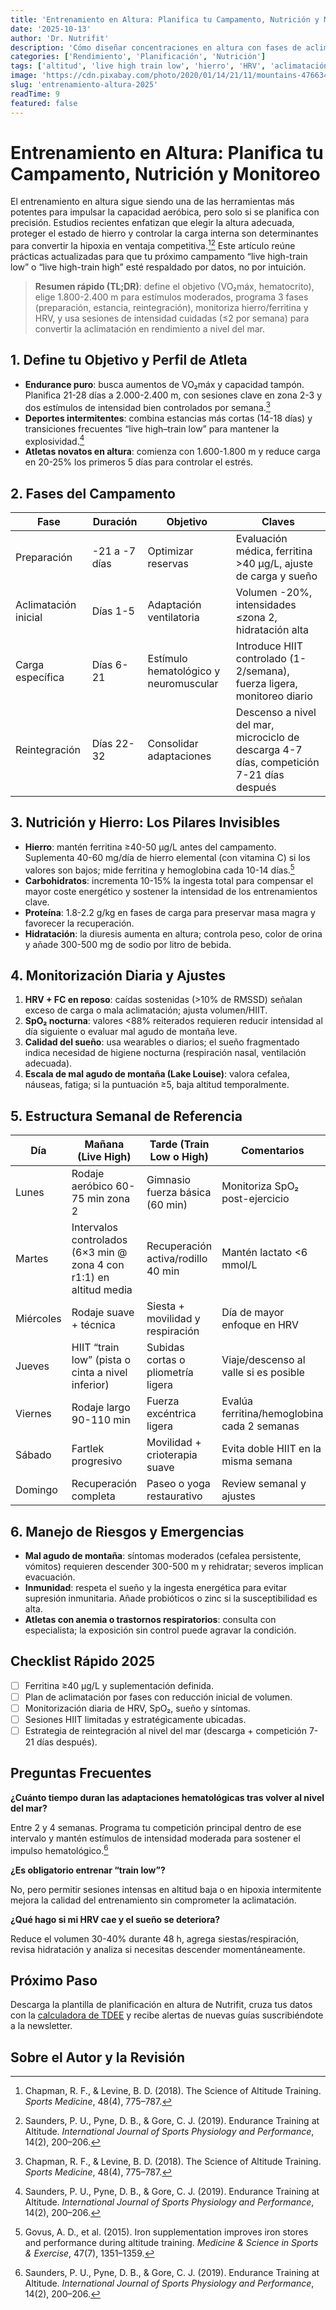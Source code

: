 ```yaml
---
title: 'Entrenamiento en Altura: Planifica tu Campamento, Nutrición y Monitoreo'
date: '2025-10-13'
author: 'Dr. Nutrifit'
description: 'Cómo diseñar concentraciones en altura con fases de aclimatación, control de hierro, hidratación y seguimiento de métricas para maximizar el rendimiento a nivel del mar.'
categories: ['Rendimiento', 'Planificación', 'Nutrición']
tags: ['altitud', 'live high train low', 'hierro', 'HRV', 'aclimatación']
image: 'https://cdn.pixabay.com/photo/2020/01/14/21/11/mountains-4766345_1280.jpg'
slug: 'entrenamiento-altura-2025'
readTime: 9
featured: false
---
```


# Entrenamiento en Altura: Planifica tu Campamento, Nutrición y Monitoreo

El entrenamiento en altura sigue siendo una de las herramientas más potentes para impulsar la capacidad aeróbica, pero solo si se planifica con precisión. Estudios recientes enfatizan que elegir la altura adecuada, proteger el estado de hierro y controlar la carga interna son determinantes para convertir la hipoxia en ventaja competitiva.[^1][^2] Este artículo reúne prácticas actualizadas para que tu próximo campamento “live high-train low” o “live high-train high” esté respaldado por datos, no por intuición.

> **Resumen rápido (TL;DR)**: define el objetivo (VO₂máx, hematocrito), elige 1.800-2.400 m para estímulos moderados, programa 3 fases (preparación, estancia, reintegración), monitoriza hierro/ferritina y HRV, y usa sesiones de intensidad cuidadas (≤2 por semana) para convertir la aclimatación en rendimiento a nivel del mar.

## 1. Define tu Objetivo y Perfil de Atleta

- **Endurance puro**: busca aumentos de VO₂máx y capacidad tampón. Planifica 21-28 días a 2.000-2.400 m, con sesiones clave en zona 2-3 y dos estímulos de intensidad bien controlados por semana.[^1]
- **Deportes intermitentes**: combina estancias más cortas (14-18 días) y transiciones frecuentes “live high–train low” para mantener la explosividad.[^2]
- **Atletas novatos en altura**: comienza con 1.600-1.800 m y reduce carga en 20-25% los primeros 5 días para controlar el estrés.

## 2. Fases del Campamento

| Fase                 | Duración      | Objetivo                              | Claves                                                                                   |
| -------------------- | ------------- | ------------------------------------- | ---------------------------------------------------------------------------------------- |
| Preparación          | -21 a -7 días | Optimizar reservas                    | Evaluación médica, ferritina >40 µg/L, ajuste de carga y sueño                           |
| Aclimatación inicial | Días 1-5      | Adaptación ventilatoria               | Volumen -20%, intensidades ≤zona 2, hidratación alta                                     |
| Carga específica     | Días 6-21     | Estímulo hematológico y neuromuscular | Introduce HIIT controlado (1-2/semana), fuerza ligera, monitoreo diario                  |
| Reintegración        | Días 22-32    | Consolidar adaptaciones               | Descenso a nivel del mar, microciclo de descarga 4-7 días, competición 7-21 días después |

## 3. Nutrición y Hierro: Los Pilares Invisibles

- **Hierro**: mantén ferritina ≥40-50 µg/L antes del campamento. Suplementa 40-60 mg/día de hierro elemental (con vitamina C) si los valores son bajos; mide ferritina y hemoglobina cada 10-14 días.[^3]
- **Carbohidratos**: incrementa 10-15% la ingesta total para compensar el mayor coste energético y sostener la intensidad de los entrenamientos clave.
- **Proteína**: 1.8-2.2 g/kg en fases de carga para preservar masa magra y favorecer la recuperación.
- **Hidratación**: la diuresis aumenta en altura; controla peso, color de orina y añade 300-500 mg de sodio por litro de bebida.

## 4. Monitorización Diaria y Ajustes

1. **HRV + FC en reposo**: caídas sostenidas (>10% de RMSSD) señalan exceso de carga o mala aclimatación; ajusta volumen/HIIT.
2. **SpO₂ nocturna**: valores <88% reiterados requieren reducir intensidad al día siguiente o evaluar mal agudo de montaña leve.
3. **Calidad del sueño**: usa wearables o diarios; el sueño fragmentado indica necesidad de higiene nocturna (respiración nasal, ventilación adecuada).
4. **Escala de mal agudo de montaña (Lake Louise)**: valora cefalea, náuseas, fatiga; si la puntuación ≥5, baja altitud temporalmente.

## 5. Estructura Semanal de Referencia

| Día       | Mañana (Live High)                                                  | Tarde (Train Low o High)           | Comentarios                                 |
| --------- | ------------------------------------------------------------------- | ---------------------------------- | ------------------------------------------- |
| Lunes     | Rodaje aeróbico 60-75 min zona 2                                    | Gimnasio fuerza básica (60 min)    | Monitoriza SpO₂ post-ejercicio              |
| Martes    | Intervalos controlados (6×3 min @ zona 4 con r1:1) en altitud media | Recuperación activa/rodillo 40 min | Mantén lactato <6 mmol/L                    |
| Miércoles | Rodaje suave + técnica                                              | Siesta + movilidad y respiración   | Día de mayor enfoque en HRV                 |
| Jueves    | HIIT “train low” (pista o cinta a nivel inferior)                   | Subidas cortas o pliometría ligera | Viaje/descenso al valle si es posible       |
| Viernes   | Rodaje largo 90-110 min                                             | Fuerza excéntrica ligera           | Evalúa ferritina/hemoglobina cada 2 semanas |
| Sábado    | Fartlek progresivo                                                  | Movilidad + crioterapia suave      | Evita doble HIIT en la misma semana         |
| Domingo   | Recuperación completa                                               | Paseo o yoga restaurativo          | Review semanal y ajustes                    |

## 6. Manejo de Riesgos y Emergencias

- **Mal agudo de montaña**: síntomas moderados (cefalea persistente, vómitos) requieren descender 300-500 m y rehidratar; severos implican evacuación.
- **Inmunidad**: respeta el sueño y la ingesta energética para evitar supresión inmunitaria. Añade probióticos o zinc si la susceptibilidad es alta.
- **Atletas con anemia o trastornos respiratorios**: consulta con especialista; la exposición sin control puede agravar la condición.

## Checklist Rápido 2025

- [ ] Ferritina ≥40 µg/L y suplementación definida.
- [ ] Plan de aclimatación por fases con reducción inicial de volumen.
- [ ] Monitorización diaria de HRV, SpO₂, sueño y síntomas.
- [ ] Sesiones HIIT limitadas y estratégicamente ubicadas.
- [ ] Estrategia de reintegración al nivel del mar (descarga + competición 7-21 días después).

## Preguntas Frecuentes

**¿Cuánto tiempo duran las adaptaciones hematológicas tras volver al nivel del mar?**

Entre 2 y 4 semanas. Programa tu competición principal dentro de ese intervalo y mantén estímulos de intensidad moderada para sostener el impulso hematológico.[^2]

**¿Es obligatorio entrenar “train low”?**

No, pero permitir sesiones intensas en altitud baja o en hipoxia intermitente mejora la calidad del entrenamiento sin comprometer la aclimatación.

**¿Qué hago si mi HRV cae y el sueño se deteriora?**

Reduce el volumen 30-40% durante 48 h, agrega siestas/respiración, revisa hidratación y analiza si necesitas descender momentáneamente.

## Próximo Paso

Descarga la plantilla de planificación en altura de Nutrifit, cruza tus datos con la [calculadora de TDEE](/tdee) y recibe alertas de nuevas guías suscribiéndote a la newsletter.

## Sobre el Autor y la Revisión

[^1]: Chapman, R. F., & Levine, B. D. (2018). The Science of Altitude Training. _Sports Medicine_, 48(4), 775–787.
[^2]: Saunders, P. U., Pyne, D. B., & Gore, C. J. (2019). Endurance Training at Altitude. _International Journal of Sports Physiology and Performance_, 14(2), 200–206.
[^3]: Govus, A. D., et al. (2015). Iron supplementation improves iron stores and performance during altitude training. _Medicine & Science in Sports & Exercise_, 47(7), 1351–1359.
